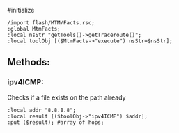 #initialize

```
/import flash/MTM/Facts.rsc;
:global MtmFacts;
:local nsStr "getTools()->getTraceroute()";
:local toolObj [($MtmFacts->"execute") nsStr=$nsStr];
```

## Methods:

### ipv4ICMP:

Checks if a file exists on the path already

```
:local addr "8.8.8.8";
:local result [($toolObj->"ipv4ICMP") $addr];
:put ($result); #array of hops;
```
